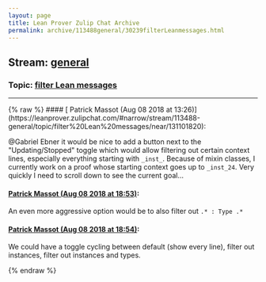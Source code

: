 ```yaml
---
layout: page
title: Lean Prover Zulip Chat Archive 
permalink: archive/113488general/30239filterLeanmessages.html
---
```


## Stream: [general](https://leanprover-community.github.io/archive/113488general/index.html)
### Topic: [filter Lean messages](https://leanprover-community.github.io/archive/113488general/30239filterLeanmessages.html)

---

<base href="https://leanprover.zulipchat.com">
{% raw %}
#### [ Patrick Massot (Aug 08 2018 at 13:26)](https://leanprover.zulipchat.com/#narrow/stream/113488-general/topic/filter%20Lean%20messages/near/131101820):
<p><span class="user-mention" data-user-id="110043">@Gabriel Ebner</span> it would be nice to add a button next to the "Updating/Stopped" toggle which would allow filtering out certain context lines, especially everything starting with <code>_inst_</code>. Because of mixin classes, I currently work on a proof whose starting context goes up to <code>_inst_24</code>. Very quickly I need to scroll down to see the current goal...</p>

#### [ Patrick Massot (Aug 08 2018 at 18:53)](https://leanprover.zulipchat.com/#narrow/stream/113488-general/topic/filter%20Lean%20messages/near/131119745):
<p>An even more aggressive option would be to also filter out <code>.* : Type .*</code></p>

#### [ Patrick Massot (Aug 08 2018 at 18:54)](https://leanprover.zulipchat.com/#narrow/stream/113488-general/topic/filter%20Lean%20messages/near/131119811):
<p>We could have a toggle cycling between default (show every line), filter out instances, filter out instances and types.</p>


{% endraw %}
